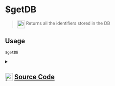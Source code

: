 # $getDB
> <img align="top" src="https://upload.wikimedia.org/wikipedia/commons/thumb/e/e4/Infobox_info_icon.svg/160px-Infobox_info_icon.svg.png?20150409153300" alt="image" width="25" height="auto"> Returns all the identifiers stored in the DB
## Usage
```
$getDB
```
<details>
<summary>
    
## <img align="top" src="https://cdn4.iconfinder.com/data/icons/iconsimple-logotypes/512/github-512.png" alt="image" width="25" height="auto">  [Source Code](https://github.com/tryforge/ForgeScript-V2/blob/main/src/native/getDB.ts)
    
</summary>
    
```ts
import { ArgType, NativeFunction, Return } from "forgescript"
import { ForgeDB } from ".."

export default new NativeFunction({
    name: "$getDB",
    description: "Returns all the identifiers stored in the DB",
    unwrap: false,
    async execute(_ctx) {
        return Return.success(ForgeDB.all())
    },
})

```
    
</details>